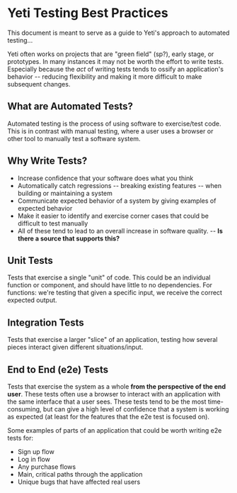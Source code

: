 # Yeti Testing Best Practices

This document is meant to serve as a guide to Yeti's approach to automated testing...

Yeti often works on projects that are "green field" (sp?), early stage, or prototypes. In many instances it may not be worth the effort to write tests. Especially because the _act_ of writing tests tends to ossify an application's behavior -- reducing flexibility and making it more difficult to make subsequent changes.

## What are Automated Tests?

Automated testing is the process of using software to exercise/test code. This is in contrast with manual testing, where a user uses a browser or other tool to manually test a software system.

## Why Write Tests?

- Increase confidence that your software does what you think
- Automatically catch regressions -- breaking existing features -- when building or maintaining a system
- Communicate expected behavior of a system by giving examples of expected behavior
- Make it easier to identify and exercise corner cases that could be difficult to test manually
- All of these tend to lead to an overall increase in software quality. -- **Is there a source that supports this?**

## Unit Tests

Tests that exercise a single "unit" of code. This could be an individual function or component, and should have little to no dependencies. For functions: we're testing that given a specific input, we receive the correct expected output.

## Integration Tests

Tests that exercise a larger "slice" of an application, testing how several pieces interact given different situations/input.

## End to End (e2e) Tests

Tests that exercise the system as a whole **from the perspective of the end user**. These tests often use a browser to interact with an application with the same interface that a user sees. These tests tend to be the most time-consuming, but can give a high level of confidence that a system is working as expected (at least for the features that the e2e test is focused on).

Some examples of parts of an application that could be worth writing e2e tests for:

- Sign up flow
- Log in flow
- Any purchase flows
- Main, critical paths through the application
- Unique bugs that have affected real users
